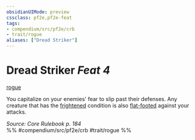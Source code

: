 ```yaml
---
obsidianUIMode: preview
cssclass: pf2e,pf2e-feat
tags:
- compendium/src/pf2e/crb
- trait/rogue
aliases: ["Dread Striker"]
---
```

# Dread Striker  *Feat 4*  
[rogue](/rules/traits/rogue.md)  


You capitalize on your enemies' fear to slip past their defenses. Any creature that has the [frightened](/rules/conditions.md#Frightened) condition is also [flat-footed](/rules/conditions.md#Flat-footed) against your attacks.

*Source: Core Rulebook p. 184*  
%% #compendium/src/pf2e/crb #trait/rogue %%